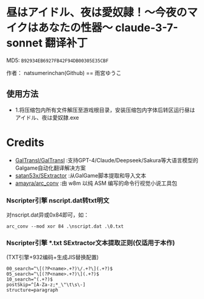 # 昼はアイドル、夜は愛奴隷！～今夜のマイクはあなたの性器～ claude-3-7-sonnet 翻译补丁

MD5: `B92934EB6927FB42F94DB00305E35CBF`

作者： natsumerinchan(Github) == 雨宮ゆうこ

## 使用方法
- 1.将压缩包内所有文件解压至游戏根目录，安装压缩包内字体后转区运行昼はアイドル、夜は愛奴隷.exe

# Credits

- [GalTransl/GalTransl](https://github.com/GalTransl/GalTransl.git) :支持GPT-4/Claude/Deepseek/Sakura等大语言模型的Galgame自动化翻译解决方案
- [satan53x/SExtractor](https://github.com/satan53x/SExtractor.git) :从GalGame脚本提取和导入文本
- [amayra/arc_conv](https://github.com/amayra/arc_conv.git) :由 w8m 以纯 ASM 编写的命令行视觉小说工具包

### Nscripter引擎 nscript.dat转txt明文
对nscript.dat异或0x84即可，如：
```
arc_conv --mod xor 84 .\nscript.dat .\0.txt
```

### Nscripter引擎 *.txt SExtractor文本提取正则(仅适用于本作)
(TXT引擎+932编码+生成JIS替换配置)
```
00_search=^\[(?P<name>.+?)\/.+?\](.+?)$
05_search=^\[(?P<name>.+?)\](.+?)$
10_search=^(.+?)$
postSkip=^[A-Za-z;*_\"\t\s\-]
structure=paragraph
```
